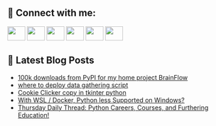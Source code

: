 ## 🔎 Connect with me:
[<img height="32" width="40" src="https://cdn.jsdelivr.net/npm/simple-icons@v5/icons/telegram.svg" />](https://t.me/bullbesh)
[<img height="32" width="40" src="https://cdn.jsdelivr.net/npm/simple-icons@v5/icons/vk.svg" />](https://vk.com/bullbesh)
[<img height="32" width="40" src="https://cdn.jsdelivr.net/npm/simple-icons@v5/icons/twitter.svg" />](https://twitter.com/bullbesh1)
[<img height="32" width="40" src="https://cdn.jsdelivr.net/npm/simple-icons@v5/icons/instagram.svg" />](https://www.instagram.com/bullbesh)
[<img height="32" width="40" src="https://cdn.jsdelivr.net/npm/simple-icons@v5/icons/reddit.svg" />](https://www.reddit.com/user/bullbesh)
[<img height="32" width="40" src="https://cdn.jsdelivr.net/npm/simple-icons@v5/icons/youtube.svg" />](https://www.youtube.com/channel/UCtfjRs6uzgq5mfm8S06WTcg)

## 📕 Latest Blog Posts
<!-- BLOG-POST-LIST:START -->
- [100k downloads from PyPI for my home project BrainFlow](https://www.reddit.com/r/Python/comments/uxyqrv/100k_downloads_from_pypi_for_my_home_project/)
- [where to deploy data gathering script](https://www.reddit.com/r/Python/comments/uxylkl/where_to_deploy_data_gathering_script/)
- [Cookie Clicker copy in tkinter python](https://www.reddit.com/r/Python/comments/uxwo3e/cookie_clicker_copy_in_tkinter_python/)
- [With WSL / Docker, Python less Supported on Windows?](https://www.reddit.com/r/Python/comments/uxvx0v/with_wsl_docker_python_less_supported_on_windows/)
- [Thursday Daily Thread: Python Careers, Courses, and Furthering Education!](https://www.reddit.com/r/Python/comments/uxuom9/thursday_daily_thread_python_careers_courses_and/)
<!-- BLOG-POST-LIST:END -->
